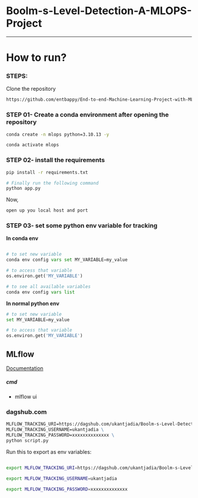 # Boolm-s-Level-Detection-A-MLOPS-Project


---

# How to run?
### STEPS:

Clone the repository

```bash
https://github.com/entbappy/End-to-end-Machine-Learning-Project-with-MLflow
```
### STEP 01- Create a conda environment after opening the repository

```bash
conda create -n mlops python=3.10.13 -y
```

```bash
conda activate mlops
```


### STEP 02- install the requirements
```bash
pip install -r requirements.txt
```


```bash
# Finally run the following command
python app.py
```

Now,
```bash
open up you local host and port
```
### STEP 03- set some python env variable for tracking  

**In conda env**

```python 

# to set new variable 
conda env config vars set MY_VARIABLE=my_value 

# to access that variable 
os.environ.get('MY_VARIABLE')

# to see all available variables 
conda env config vars list

```
**In normal python env**

```python 
# to set new variable
set MY_VARIABLE=my_value

# to access that variable 
os.environ.get('MY_VARIABLE')

```



## MLflow

[Documentation](https://mlflow.org/docs/latest/index.html)


##### cmd
- mlflow ui

### dagshub.com
<!-- [dagshub](https://dagshub.com/) -->

```cmd
MLFLOW_TRACKING_URI=https://dagshub.com/ukantjadia/Boolm-s-Level-Detection-A-MLOPS-Project.mlflow \
MLFLOW_TRACKING_USERNAME=ukantjadia \
MLFLOW_TRACKING_PASSWORD=xxxxxxxxxxxxxx \
python script.py
```

Run this to export as env variables:


```bash

export MLFLOW_TRACKING_URI=https://dagshub.com/ukantjadia/Boolm-s-Level-Detection-A-MLOPS-Project.mlflow

export MLFLOW_TRACKING_USERNAME=ukantjadia 

export MLFLOW_TRACKING_PASSWORD=xxxxxxxxxxxxxx

```
